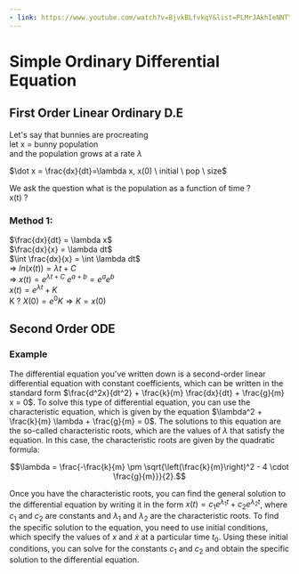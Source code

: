 ```yaml
---
- link: https://www.youtube.com/watch?v=BjvkBLfvkqY&list=PLMrJAkhIeNNTYaOnVI3QpH7jgULnAmvPA&index=4  
---
```


# Simple Ordinary Differential Equation

## First Order Linear Ordinary D.E
Let's say that bunnies are procreating \
let x = bunny population \
and the population grows at a rate $\lambda$

$\dot x = \frac{dx}{dt}=\lambda x, x(0) \ initial \ pop \ size$

We ask the question what is the population as a function of time ? \
x(t) ?

### Method 1:
$\frac{dx}{dt} = \lambda x$\
$\frac{dx}{x} = \lambda dt$\
$\int \frac{dx}{x} = \int \lambda dt$\
=> $ln(x(t)) = \lambda t + C$\
=> $x(t) = e^{\lambda t + C}$   $e^{a+b}=e^{a}e^{b}$\
   $x(t) = e^{\lambda t}+K$\
K ?
$X(0) = e^0K \Rightarrow K = x(0)$

## Second Order ODE

### Example
The differential equation you've written down is a second-order linear differential equation with constant coefficients, which can be written in the standard form $\frac{d^2x}{dt^2} + \frac{k}{m} \frac{dx}{dt} + \frac{g}{m} x = 0$. To solve this type of differential equation, you can use the characteristic equation, which is given by the equation $\lambda^2 + \frac{k}{m} \lambda + \frac{g}{m} = 0$. The solutions to this equation are the so-called characteristic roots, which are the values of $\lambda$ that satisfy the equation. In this case, the characteristic roots are given by the quadratic formula:

$$\lambda = \frac{-\frac{k}{m} \pm \sqrt{\left(\frac{k}{m}\right)^2 - 4 \cdot \frac{g}{m}}}{2}.$$

Once you have the characteristic roots, you can find the general solution to the differential equation by writing it in the form $x(t) = c_1 e^{\lambda_1 t} + c_2 e^{\lambda_2 t}$, where $c_1$ and $c_2$ are constants and $\lambda_1$ and $\lambda_2$ are the characteristic roots. To find the specific solution to the equation, you need to use initial conditions, which specify the values of $x$ and $\dot{x}$ at a particular time $t_0$. Using these initial conditions, you can solve for the constants $c_1$ and $c_2$ and obtain the specific solution to the differential equation.

